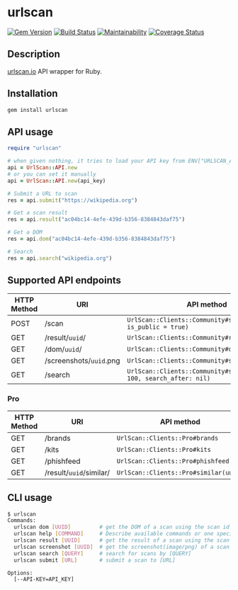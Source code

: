 # urlscan

[![Gem Version](https://badge.fury.io/rb/urlscan.svg)](https://badge.fury.io/rb/urlscan)
[![Build Status](https://travis-ci.com/ninoseki/urlscan.svg?branch=master)](https://travis-ci.com/ninoseki/urlscan)
[![Maintainability](https://api.codeclimate.com/v1/badges/c6625486f2d57039adef/maintainability)](https://codeclimate.com/github/ninoseki/urlscan/maintainability)
[![Coverage Status](https://coveralls.io/repos/github/ninoseki/urlscan/badge.svg?branch=master)](https://coveralls.io/github/ninoseki/urlscan?branch=master)

## Description

[urlscan.io](https://urlscan.io/) API wrapper for Ruby.

## Installation

```bash
gem install urlscan
```

## API usage

```ruby
require "urlscan"

# when given nothing, it tries to load your API key from ENV["URLSCAN_API_KEY"]
api = UrlScan::API.new
# or you can set it manually
api = UrlScan::API.new(api_key)

# Submit a URL to scan
res = api.submit("https://wikipedia.org")

# Get a scan result
res = api.result("ac04bc14-4efe-439d-b356-8384843daf75")

# Get a DOM
res = api.dom("ac04bc14-4efe-439d-b356-8384843daf75")

# Search
res = api.search("wikipedia.org")
```

## Supported API endpoints

| HTTP Method | URI                     | API method                                                            |
|-------------|-------------------------|-----------------------------------------------------------------------|
| POST        | /scan                   | `UrlScan::Clients::Community#submit(url, is_public = true)`           |
| GET         | /result/`uuid`/         | `UrlScan::Clients::Community#result(uuid)`                            |
| GET         | /dom/`uuid`/            | `UrlScan::Clients::Community#dom(uuid)`                               |
| GET         | /screenshots/`uuid`.png | `UrlScan::Clients::Community#screenshot(uuid)`                        |
| GET         | /search                 | `UrlScan::Clients::Community#search(q, size: 100, search_after: nil)` |

### Pro

| HTTP Method | URI                     | API method                            |
|-------------|-------------------------|---------------------------------------|
| GET         | /brands                 | `UrlScan::Clients::Pro#brands`        |
| GET         | /kits                   | `UrlScan::Clients::Pro#kits`          |
| GET         | /phishfeed              | `UrlScan::Clients::Pro#phishfeed`     |
| GET         | /result/`uuid`/similar/ | `UrlScan::Clients::Pro#similar(uuid)` |

## CLI usage

```bash
$ urlscan
Commands:
  urlscan dom [UUID]         # get the DOM of a scan using the scan id [UUID]
  urlscan help [COMMAND]     # Describe available commands or one specific command
  urlscan result [UUID]      # get the result of a scan using the scan id [UUID]
  urlscan screenshot [UUID]  # get the screenshot(image/png) of a scan using the scan id [UUID]
  urlscan search [QUERY]     # search for scans by [QUERY]
  urlscan submit [URL]       # submit a scan to [URL]

Options:
  [--API-KEY=API_KEY]

```
